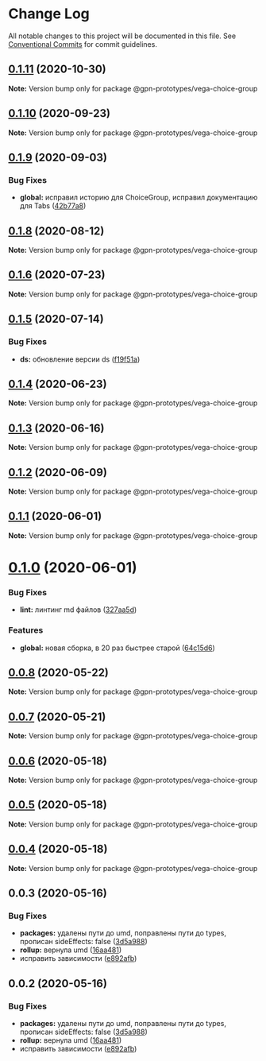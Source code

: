 # Change Log

All notable changes to this project will be documented in this file.
See [Conventional Commits](https://conventionalcommits.org) for commit guidelines.

## [0.1.11](https://github.com/gpn-prototypes/vega-ui/compare/@gpn-prototypes/vega-choice-group@0.1.10...@gpn-prototypes/vega-choice-group@0.1.11) (2020-10-30)

**Note:** Version bump only for package @gpn-prototypes/vega-choice-group





## [0.1.10](https://github.com/gpn-prototypes/vega-ui/compare/@gpn-prototypes/vega-choice-group@0.1.9...@gpn-prototypes/vega-choice-group@0.1.10) (2020-09-23)

**Note:** Version bump only for package @gpn-prototypes/vega-choice-group





## [0.1.9](https://github.com/gpn-prototypes/vega-ui/compare/@gpn-prototypes/vega-choice-group@0.1.8...@gpn-prototypes/vega-choice-group@0.1.9) (2020-09-03)


### Bug Fixes

* **global:** исправил историю для ChoiceGroup, исправил документацию для Tabs ([42b77a8](https://github.com/gpn-prototypes/vega-ui/commit/42b77a8ce824411bf29172e24e5634a25e0aba0f))





## [0.1.8](https://github.com/gpn-prototypes/vega-ui/compare/@gpn-prototypes/vega-choice-group@0.1.6...@gpn-prototypes/vega-choice-group@0.1.8) (2020-08-12)

**Note:** Version bump only for package @gpn-prototypes/vega-choice-group





## [0.1.6](https://github.com/gpn-prototypes/vega-ui/compare/@gpn-prototypes/vega-choice-group@0.1.5...@gpn-prototypes/vega-choice-group@0.1.6) (2020-07-23)

**Note:** Version bump only for package @gpn-prototypes/vega-choice-group





## [0.1.5](https://github.com/gpn-prototypes/vega-ui/compare/@gpn-prototypes/vega-choice-group@0.1.4...@gpn-prototypes/vega-choice-group@0.1.5) (2020-07-14)


### Bug Fixes

* **ds:** обновление версии ds ([f19f51a](https://github.com/gpn-prototypes/vega-ui/commit/f19f51aff73451b65679824b01215774ddeff151))





## [0.1.4](https://github.com/gpn-prototypes/vega-ui/compare/@gpn-prototypes/vega-choice-group@0.1.3...@gpn-prototypes/vega-choice-group@0.1.4) (2020-06-23)

**Note:** Version bump only for package @gpn-prototypes/vega-choice-group





## [0.1.3](https://github.com/gpn-prototypes/vega-ui/compare/@gpn-prototypes/vega-choice-group@0.1.2...@gpn-prototypes/vega-choice-group@0.1.3) (2020-06-16)

**Note:** Version bump only for package @gpn-prototypes/vega-choice-group





## [0.1.2](https://github.com/gpn-prototypes/vega-ui/compare/@gpn-prototypes/vega-choice-group@0.1.1...@gpn-prototypes/vega-choice-group@0.1.2) (2020-06-09)

**Note:** Version bump only for package @gpn-prototypes/vega-choice-group





## [0.1.1](https://github.com/gpn-prototypes/vega-ui/compare/@gpn-prototypes/vega-choice-group@0.1.0...@gpn-prototypes/vega-choice-group@0.1.1) (2020-06-01)

**Note:** Version bump only for package @gpn-prototypes/vega-choice-group

# [0.1.0](https://github.com/gpn-prototypes/vega-ui/compare/@gpn-prototypes/vega-choice-group@0.0.8...@gpn-prototypes/vega-choice-group@0.1.0) (2020-06-01)

### Bug Fixes

- **lint:** линтинг md файлов ([327aa5d](https://github.com/gpn-prototypes/vega-ui/commit/327aa5d3aa706f0e164a572ae1360d504e89979d))

### Features

- **global:** новая сборка, в 20 раз быстрее старой ([64c15d6](https://github.com/gpn-prototypes/vega-ui/commit/64c15d6c8e5934386d2820e120b64bb7ed2391f3))

## [0.0.8](https://github.com/gpn-prototypes/vega-ui/compare/@gpn-prototypes/vega-choice-group@0.0.7...@gpn-prototypes/vega-choice-group@0.0.8) (2020-05-22)

**Note:** Version bump only for package @gpn-prototypes/vega-choice-group

## [0.0.7](https://github.com/gpn-prototypes/vega-ui/compare/@gpn-prototypes/vega-choice-group@0.0.6...@gpn-prototypes/vega-choice-group@0.0.7) (2020-05-21)

**Note:** Version bump only for package @gpn-prototypes/vega-choice-group

## [0.0.6](https://github.com/gpn-prototypes/vega-ui/compare/@gpn-prototypes/vega-choice-group@0.0.5...@gpn-prototypes/vega-choice-group@0.0.6) (2020-05-18)

**Note:** Version bump only for package @gpn-prototypes/vega-choice-group

## [0.0.5](https://github.com/gpn-prototypes/vega-ui/compare/@gpn-prototypes/vega-choice-group@0.0.4...@gpn-prototypes/vega-choice-group@0.0.5) (2020-05-18)

**Note:** Version bump only for package @gpn-prototypes/vega-choice-group

## [0.0.4](https://github.com/gpn-prototypes/vega-ui/compare/@gpn-prototypes/vega-choice-group@0.0.3...@gpn-prototypes/vega-choice-group@0.0.4) (2020-05-18)

**Note:** Version bump only for package @gpn-prototypes/vega-choice-group

## 0.0.3 (2020-05-16)

### Bug Fixes

- **packages:** удалены пути до umd, поправлены пути до types, прописан sideEffects: false ([3d5a988](https://github.com/gpn-prototypes/vega-ui/commit/3d5a98871aece5d6c79be112e2e60ecd0529694e))
- **rollup:** вернула umd ([16aa481](https://github.com/gpn-prototypes/vega-ui/commit/16aa48132ca6c3934b3b12aa079f8645a0efc89b))
- исправить зависимости ([e892afb](https://github.com/gpn-prototypes/vega-ui/commit/e892afb5368b7ed2c6bdd4c77e08917e033f75ed))

## 0.0.2 (2020-05-16)

### Bug Fixes

- **packages:** удалены пути до umd, поправлены пути до types, прописан sideEffects: false ([3d5a988](https://github.com/gpn-prototypes/vega-ui/commit/3d5a98871aece5d6c79be112e2e60ecd0529694e))
- **rollup:** вернула umd ([16aa481](https://github.com/gpn-prototypes/vega-ui/commit/16aa48132ca6c3934b3b12aa079f8645a0efc89b))
- исправить зависимости ([e892afb](https://github.com/gpn-prototypes/vega-ui/commit/e892afb5368b7ed2c6bdd4c77e08917e033f75ed))
